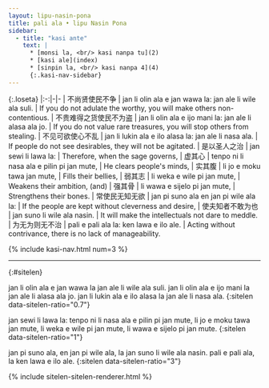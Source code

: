 ```yaml
---
layout: lipu-nasin-pona
title: pali ala • lipu Nasin Pona
sidebar:
  - title: "kasi ante"
    text: |
      * [monsi la, <br/> kasi nanpa tu](2)
      * [kasi ale](index)
      * [sinpin la, <br/> kasi nanpa 4](4)
      {:.kasi-nav-sidebar}
---
```


{:.loseta}
|:-:|-|-
| 不尚贤<wbr/>使民不争         | jan li olin ala e jan wawa la: jan ale li wile ala suli. | If you do not adulate the worthy, you will make others non-contentious.
| 不贵难得之货<wbr/>使民不为盗 | jan li olin ala e ijo mani la: jan ale li alasa ala jo.  | If you do not value rare treasures, you will stop others from stealing.
| 不见可欲<wbr/>使<!--民?-->心不乱     | jan li lukin ala e ilo alasa la: jan ale li nasa ala.    | If people do not see desirables, they will not be agitated.
| 是以圣人之治                | jan sewi li lawa la:                                     | Therefore, when the sage governs,
| 虚其心                      | tenpo ni li nasa ala e pilin pi jan mute,                | He clears people's minds,
| 实其腹                      | li jo e moku tawa jan mute,                              | Fills their bellies,
| 弱其志                      | li weka e wile pi jan mute,                              | Weakens their ambition, (and)
| 强其骨                      | li wawa e sijelo pi jan mute,                            | Strengthens their bones.
| 常使民无知无欲              | jan pi suno ala en jan pi wile ala la:                   | If the people are kept without cleverness and desire,
| 使夫知者<wbr/>不敢为也       | jan suno li wile ala nasin.                              | It will make the intellectuals not dare to meddle.
| 为无为<wbr/>则无不治         | pali e pali ala la: ken lawa e ilo ale.                  | Acting without contrivance, there is no lack of manageability.

{% include kasi-nav.html num=3 %}

-------
{:#sitelen}

jan li olin ala e jan wawa la jan ale li wile ala suli.
jan li olin ala e ijo mani la jan ale li alasa ala jo.
jan li lukin ala e ilo alasa la jan ale li nasa ala.
{:sitelen data-sitelen-ratio="0.7"}

jan sewi li lawa la:
tenpo ni li nasa ala e pilin pi jan mute,
li jo e moku tawa jan mute,
li weka e wile pi jan mute,
li wawa e sijelo pi jan mute.
{:sitelen data-sitelen-ratio="1"}

jan pi suno ala, en jan pi wile ala, la jan suno li wile ala nasin.
pali e pali ala, la ken lawa e ilo ale.
{:sitelen data-sitelen-ratio="3"}

{% include sitelen-sitelen-renderer.html %}
